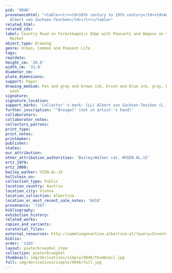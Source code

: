 ```yaml
---
pid: '9846'
provenancehtml: "<table><tr><td>18th century to 19th century</td><td>Austria Vienna</td><td>Herzog
  Albert von Sachsen-Teschen</td></tr></table>"
related_html:
related_ids:
label: Country Road on Forest&apos;s Edge with Peasants and Wagons on the Way to the
  Market
object_type: Drawing
genre: Urban, Common and Peasant Life
tags:
realdate:
height_cm: '20.9'
width_cm: '31.9'
diameter_cm:
plate_dimensions:
support: Paper
drawing_medium: Pen and gray and brown ink, brush and blue ink, gray, blue and brown
  wash
signature:
signature_location:
support_marks: 'Collector''s mark: (LL) Albert von Sachsen-Teschen (L. 174)'
further_inscription: '"Breugel" (not in artist''s hand)'
collaborators:
collaborator_notes:
collectors_patrons:
print_type:
print_notes:
printmaker:
publisher:
states:
our_attribution:
other_attribution_authorities: 'Bailey/Walker cat. #VIEN.AL.15'
ertz_1979:
ertz_2008:
bailey_walker: VIEN.AL.15
hollstein_no:
collection_type: Public
location_country: Austria
location_city: Vienna
location_collection: Albertina
location_or_most_recent_sale_notes: '8418'
provenance: '7267'
bibliography:
exhibition_history:
related_works:
copies_and_variants:
curatorial_files:
external_resources: http://sammlungenonline.albertina.at/?query=Inventarnummer%3D%5B8418%5D&showtype=record
biblio:
order: '1165'
layout: pieterbrueghel_item
collection: pieterbrueghel
thumbnail: img/derivatives/simple/9846/thumbnail.jpg
full: img/derivatives/simple/9846/full.jpg
---
```

